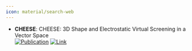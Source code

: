 ```yaml
---
icon: material/search-web
---
```


- **CHEESE**: CHEESE: 3D Shape and Electrostatic Virtual Screening in a Vector Space  
	[![Publication](https://img.shields.io/badge/Publication-Citations:0-blue?style=for-the-badge&logo=bookstack)](https://doi.org/10.4018/9781615209118.ch003) [![Link](https://img.shields.io/badge/Link-online-brightgreen?style=for-the-badge&logo=cachet&logoColor=65FF8F)](https://cheese-docs.deepmedchem.com/) 
